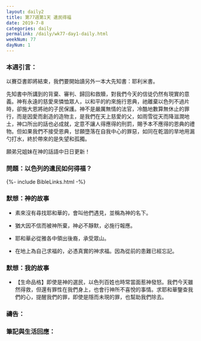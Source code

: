 ```yaml
---
layout: daily2
title: 第77週第1天 遺民得福
date: 2019-7-8
categories: daily
permalink: /daily/wk77-day1-daily.html
weekNum: 77
dayNum: 1
---
```


### 本週引言：
以賽亞書即將結束，我們要開始讀另外一本大先知書：耶利米書。

先知書中所講到的背棄、審判、歸回和救贖，對我們今天的信徒仍然有現實的意義。神有永遠的慈愛來憐恤眾人，以和平的約來施行恩典，祂離棄以色列不過片時，卻施大恩將祂的子民保護。神不是嚴厲無情的法官，冷酷地數算無休止的罪行，而是因愛而創造的造物主，是我們在天上慈愛的父，如雨雪從天而降滋潤地土，神口所出的話也必成就，定意不讓人得應得的刑罰，賜予本不應得的恩典的禮物。但如果我們不接受恩典，甘願墮落在自我中心的罪惡，如同在乾涸的旱地用漏勺打水，終於帶來的是失望和孤獨。

願弟兄姐妹在神的話語中日日更新！

### 問題：以色列的遺民如何得福？

{%- include BibleLinks.html -%}

### 默想：神的故事
+ 素來沒有尋找耶和華的，會叫他們遇見，並稱為神的名下。

+ 猶大因不信而被神所棄，神必不靜默，必施行報應。

+ 耶和華必從雅各中領出後裔，承受眾山。

+ 在地上為自己求福的，必憑真實的神求福。因為從前的患難已經忘記。

### 默想：我的故事
+ 【生命品格】即使是神的選民，以色列百姓也時常當面惹神發怒。我們今天雖然得救，但還有罪性在我們身上，也會行神所不喜悅的事情。求耶和華鑒查我們的心，提醒我們的罪，即使是隱而未現的罪，也幫助我們除去。

### 禱告：

### 筆記與生活回應：

